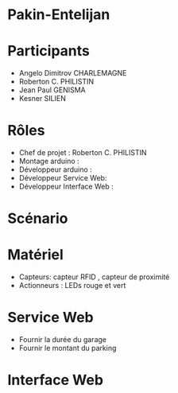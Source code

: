 # Pakin-Entelijan

# Participants 
 - Angelo Dimitrov CHARLEMAGNE 
 - Roberton C. PHILISTIN
 - Jean Paul GENISMA
 - Kesner SILIEN 

# Rôles 
 - Chef de projet : Roberton C. PHILISTIN 
 - Montage arduino : 
 - Développeur arduino : 
 - Développeur Service Web:
 - Développeur Interface Web :

# Scénario 


# Matériel 
 - Capteurs: capteur RFID , capteur de proximité 
 - Actionneurs : LEDs rouge et vert

# Service Web
 - Fournir la durée du garage 
 - Fournir le montant du parking 

# Interface Web
